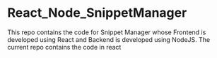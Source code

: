 # React_Node_SnippetManager
This repo contains the code for Snippet Manager whose Frontend is developed using React and Backend is developed using NodeJS.
The current repo contains the code in react

